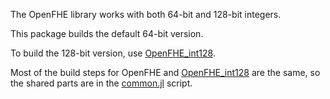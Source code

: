 The OpenFHE library works with both 64-bit and 128-bit integers.

This package builds the default 64-bit version.

To build the 128-bit version, use
[OpenFHE_int128](https://github.com/JuliaPackaging/Yggdrasil/tree/master/O/OpenFHE_int128).

Most of the build steps for OpenFHE and
[OpenFHE_int128](https://github.com/JuliaPackaging/Yggdrasil/tree/master/O/OpenFHE_int128) are the same,
so the shared parts are in the
[common.jl](https://github.com/JuliaPackaging/Yggdrasil/blob/master/O/OpenFHE/common.jl) script.